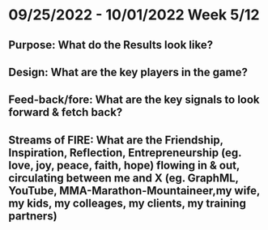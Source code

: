 # 09/25/2022 - 10/01/2022 Week 5/12

## Purpose: What do the Results look like?

## Design: What are the key players in the game?

## Feed-back/fore: What are the key signals to look forward & fetch back?

## Streams of FIRE: What are the Friendship, Inspiration, Reflection, Entrepreneurship (eg. love, joy, peace, faith, hope) flowing in & out, circulating between me and X (eg. GraphML, YouTube, MMA-Marathon-Mountaineer,my wife, my kids, my colleages, my clients, my training partners)
